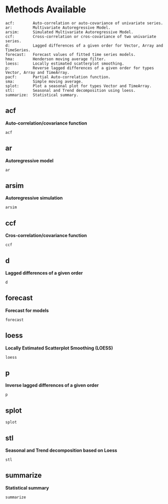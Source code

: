 # Methods Available

    acf:        Auto-correlation or auto-covariance of univariate series. 
    ar:         Multivariate Autoregressive Model.
    arsim:      Simulated Multivariate Autoregressive Model.
    ccf:        Cross-correlation or cros-covariance of two univariate series.
    d:          Lagged differences of a given order for Vector, Array and TimeSeries.
    forecast:   Forecast values of fitted time series models.
    hma:        Henderson moving average filter.
    loess:      Locally estimated scatterplot smoothing.
    p:          Reverse lagged differences of a given order for types Vector, Array and TimeArray.
    pacf:       Partial Auto-correlation function.
    sma:        Simple moving average.
    splot:      Plot a seasonal plot for types Vector and TimeArray.
    stl:        Seasonal and Trend decomposition using loess.
    summarize:  Statistical summary.


## acf
**Auto-correlation/covariance function**
```@docs
acf
```

## ar
**Autoregressive model**
```@docs
ar
```

## arsim
**Autoregressive simulation**
```@docs
arsim
```

## ccf
**Cros-correlation/covariance function**
```@docs
ccf
```

## d
**Lagged differences of a given order**
```@docs
d
```

## forecast
**Forecast for models**
```@docs
forecast
```

## loess
**Locally Estimated Scatterplot Smoothing (LOESS)**
```@docs
loess
```

## p
**Inverse lagged differences of a given order**
```@docs
p
```

## splot
```@docs
splot
```

## stl
**Seasonal and Trend decomposition based on Loess**
```@docs
stl
```

## summarize
**Statistical summary**
```@docs
summarize
```





